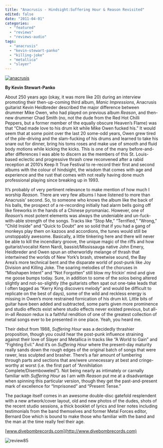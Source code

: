 ```yaml
---
title: "Anacrusis - Hindsight:Suffering Hour & Reason Revisited"
edited: false
date: "2011-04-01"
categories:
  - "featured"
  - "reviews"
  - "reviews-audio"
tags:
  - "anacrusis"
  - "kevin-stewart-panko"
  - "killing-joke"
  - "metallica"
  - "slayer"
---
```


[![](http://www.hellbound.ca/wp-content/uploads/2011/04/anacrusis.jpg "anacrusis")](http://www.hellbound.ca/wp-content/uploads/2011/04/anacrusis.jpg)

**By Kevin Stewart-Panko**

About 250 years ago (okay, it was more like 20) during an interview promoting their then-up-coming third album, _Manic Impressions_, Anacrusis guitarist Kevin Heidbreder described the major difference between drummer Mike Owen, who had played on previous album _Reason_, and then-new drummer Chad Smith (no, not the dude from the Red Hot Chilli Peppers, but a former member of the equally obscure Heaven’s Flame) was that “Chad made love to his drum kit while Mike Owen fucked his.” It would seem that at some point over the last 20 some-odd years, Owen grew tired of the pile-driving and the slam-fucking of his drums and learned to take his snare out for dinner, bring his toms roses and make use of smooth and fluid body motions while kicking the kicks. This is one of the many before-and-after differences I was able to discern as the members of this St. Louis-based eclectic and progressive thrash crew reconvened after a rabid reception at 2010’s Keep It True Festival to re-record their first and second albums with the colour of hindsight, the wisdom that comes with age and experience and the rust that comes with not really having done much professional playing since breaking up in 1993.

It’s probably of very pertinent relevance to make mention of how much I worship _Reason_. There are very few albums I have listened to more than Anacrusis’ second. So, to someone who knows the album like the back of his balls, the prospect of a re-recording initially had alarm bells going off like fireworks in the hands of a Chinese pyromaniac. However, one of _Reason_’s most potent elements was always the undeniable and un-fuck-with-able strength of the songs. Tracks like “Stop Me,” “Terrified,” “Wrong,” “Child Inside” and “Quick to Doubt” are so solid that if you had a gang of monkeys play them on kazoos and accordions, the tunes would still be unstoppably awesome. Basically, a little tinkering here and there will never be able to kill the incendiary groove, the unique magic of the riffs and how guitarist/vocalist Kenn Nardi, bassist/Mississauga native John Emery, Heidbreder and Owen spun an otherworldly melange of thrash that intertwined the worlds of New York’s brash, streetwise sound, the Bay Area’s more technical bent and the disparate world of post-punk like Joy Division and Killing Joke. The soaring melodies of the choruses in “Misshapen Intent” and “Not Forgotten” still blow my frickin’ mind and give me goose bumps today. Sure, in addition to some of the solos being altered slightly and not-so-slightly (the guitarists often spat out one-take leads that I often tagged as “Kerry King discovers melody” and would be difficult to replicate on the best of days), some of the wild and reckless energy is missing in Owen’s more restrained fornication of his drum kit. Little bits of guitar have been added and subtracted, some parts given more prominence and studio effects exist where studio effects never existed previous, but all-in-all _Reason_ redux is a faithful rendition of one of the greatest collection of metal songs ever to be presented in one place. Yeah, you heard me.

Their debut from 1988, _Suffering Hour_ was a decidedly thrashier proposition, though you could hear the post-punk influence straining against their love of Slayer and Metallica in tracks like “A World to Gain” and “Fighting Evil.” And it’s on _Suffering Hour_ where the present-day maturity really sands down the rough edges of the original batch of songs that were rawer, less sculpted and brasher. There’s a fair amount of lumbering through parts and sections that are/were unnecessary at best and cringe-worthy at worst (i.e. the first part of “Annihilation Complete/Disemboweled”). Not being nearly as intimately or carnally familiar with _Suffering Hour_ as I am with _Reason_ put me at a disadvantage when spinning this particular version, though they get the past-and-present mark of excellence for “Imprisoned” and “Present Tense.”

The package itself comes in an awesome double-disc gatefold resplendent with a new artwork/cover layout, old and new photos of the dudes, shots of the recent studio sessions, a thick booklet of lyrics and liner notes including testimonials from the band themselves and former Metal Forces editor, Bernard Doe which is bound to make those who familiar with the band and the man at the time really feel their age.

[www.divebombrecords.com](http://www.divebombrecords.com)

![](http://www.hellbound.ca/wp-content/uploads/2009/08/review85.png "review85")
